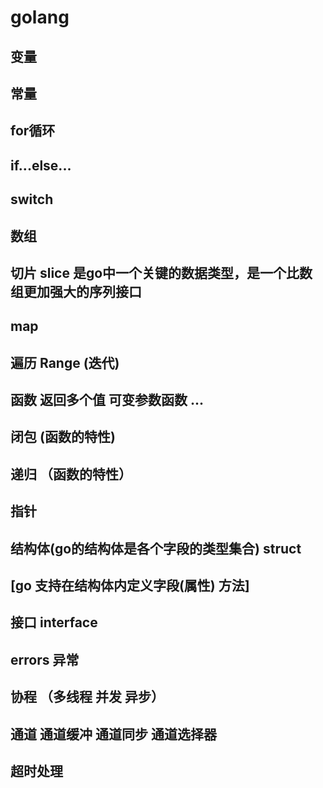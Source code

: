 # golang

## 变量

## 常量

## for循环

## if...else...

## switch

## 数组

## 切片 slice 是go中一个关键的数据类型，是一个比数组更加强大的序列接口

## map

## 遍历 Range (迭代)

## 函数 返回多个值 可变参数函数 ...

## 闭包  (函数的特性)

## 递归 （函数的特性）

## 指针

## 结构体(go的结构体是各个字段的类型集合) struct  

## [go 支持在结构体内定义字段(属性) 方法]

## 接口 interface

## errors 异常

## 协程 （多线程 并发 异步）

## 通道 通道缓冲 通道同步 通道选择器

## 超时处理
